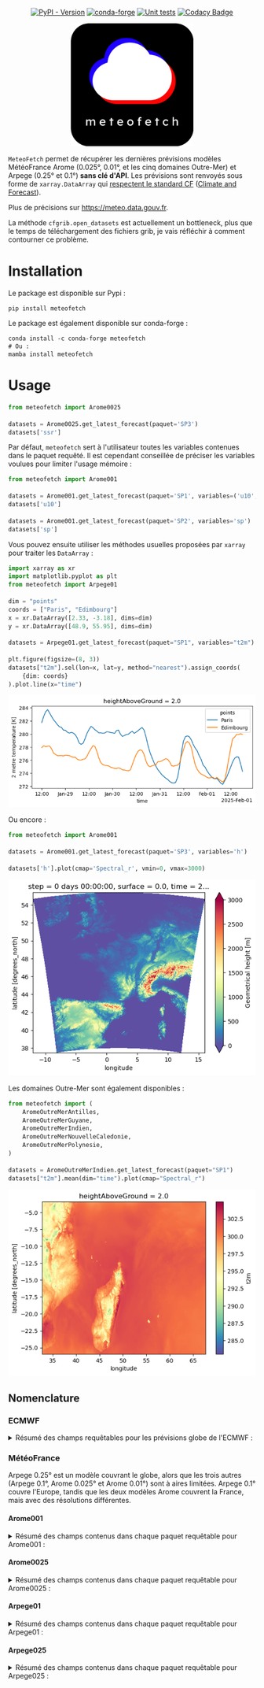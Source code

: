 <div align="center">
  
[![PyPI - Version](https://img.shields.io/pypi/v/meteofetch)](https://pypi.org/project/meteofetch/)
[![conda-forge](https://anaconda.org/conda-forge/meteofetch/badges/version.svg)](https://anaconda.org/conda-forge/meteofetch)
[![Unit tests](https://github.com/CyrilJl/meteofetch/actions/workflows/pytest.yml/badge.svg)](https://github.com/CyrilJl/meteofetch/actions/workflows/pytest.yml)
[![Codacy Badge](https://app.codacy.com/project/badge/Grade/e9c19a5585b94cb884b738fba87073a1)](https://app.codacy.com/gh/CyrilJl/MeteoFetch/dashboard?utm_source=gh&utm_medium=referral&utm_content=&utm_campaign=Badge_grade)

  <a href="https://github.com/CyrilJl/meteofetch">
    <img src="https://raw.githubusercontent.com/CyrilJl/MeteoFetch/main/_static/logo.svg" alt="Logo" width="250"/>
  </a>

</div>

``MeteoFetch`` permet de récupérer les dernières prévisions modèles MétéoFrance Arome (0.025°, 0.01°, et les cinq domaines Outre-Mer) et Arpege (0.25° et 0.1°) **sans clé d'API**.
Les prévisions sont renvoyés sous forme de ``xarray.DataArray`` qui [respectent le standard CF](https://cfchecker.ncas.ac.uk/) ([Climate and Forecast](https://cfconventions.org/)).

Plus de précisions sur <https://meteo.data.gouv.fr>.

La méthode ``cfgrib.open_datasets`` est actuellement un bottleneck, plus que le temps de téléchargement des fichiers grib, je vais réfléchir à comment contourner ce problème.

# Installation

Le package est disponible sur Pypi :

```console
pip install meteofetch
```

Le package est également disponible sur conda-forge :

```console
conda install -c conda-forge meteofetch
# Ou :
mamba install meteofetch
```

# Usage

```python
from meteofetch import Arome0025

datasets = Arome0025.get_latest_forecast(paquet='SP3')
datasets['ssr']
```

Par défaut, ``meteofetch`` sert à l'utilisateur toutes les variables contenues dans le paquet requêté.
Il est cependant conseillée de préciser les variables voulues pour limiter l'usage mémoire :

```python
from meteofetch import Arome001

datasets = Arome001.get_latest_forecast(paquet='SP1', variables=('u10', 'v10'))
datasets['u10']

datasets = Arome001.get_latest_forecast(paquet='SP2', variables='sp')
datasets['sp']
```

Vous pouvez ensuite utiliser les méthodes usuelles proposées par ``xarray`` pour traiter les ``DataArray`` :

```python
import xarray as xr
import matplotlib.pyplot as plt
from meteofetch import Arpege01

dim = "points"
coords = ["Paris", "Edimbourg"]
x = xr.DataArray([2.33, -3.18], dims=dim)
y = xr.DataArray([48.9, 55.95], dims=dim)

datasets = Arpege01.get_latest_forecast(paquet="SP1", variables="t2m")

plt.figure(figsize=(8, 3))
datasets["t2m"].sel(lon=x, lat=y, method="nearest").assign_coords(
    {dim: coords}
).plot.line(x="time")
```

![output_code_1](https://raw.githubusercontent.com/CyrilJl/MeteoFetch/main/_static/time_series.png)

Ou encore :

```python
from meteofetch import Arome001

datasets = Arome001.get_latest_forecast(paquet='SP3', variables='h')

datasets['h'].plot(cmap='Spectral_r', vmin=0, vmax=3000)
```

![output_code_2](https://raw.githubusercontent.com/CyrilJl/MeteoFetch/main/_static/plot_map.png)

Les domaines Outre-Mer sont également disponibles :

```python
from meteofetch import (
    AromeOutreMerAntilles,
    AromeOutreMerGuyane,
    AromeOutreMerIndien,
    AromeOutreMerNouvelleCaledonie,
    AromeOutreMerPolynesie,
)

datasets = AromeOutreMerIndien.get_latest_forecast(paquet="SP1")
datasets["t2m"].mean(dim="time").plot(cmap="Spectral_r")
```

![output_code_3](https://raw.githubusercontent.com/CyrilJl/MeteoFetch/main/_static/plot_map_indien.png)

## Nomenclature

### ECMWF

<details>  
<summary>Résumé des champs requêtables pour les prévisions globe de l'ECMWF :</summary>

| Champ   | Description                                               | Unités             | Dimensions                                 | Shape dun run complet |
|---------|-----------------------------------------------------------|--------------------|--------------------------------------------|-----------------------|
| tcw     | Total column water                                        | kg m**-2           | (time, latitude, longitude)                | (85, 721, 1440)       |
| tcwv    | Total column vertically-integrated water vapour           | kg m**-2           | (time, latitude, longitude)                | (85, 721, 1440)       |
| fg10    | Maximum 10 metre wind gust since previous post-processing | m s**-1            | (time, latitude, longitude)                | (67, 721, 1440)       |
| u10     | 10 metre U wind component                                 | m s**-1            | (time, latitude, longitude)                | (85, 721, 1440)       |
| v10     | 10 metre V wind component                                 | m s**-1            | (time, latitude, longitude)                | (85, 721, 1440)       |
| t2m     | 2 metre temperature                                       | K                  | (time, latitude, longitude)                | (85, 721, 1440)       |
| d2m     | 2 metre dewpoint temperature                              | K                  | (time, latitude, longitude)                | (85, 721, 1440)       |
| mx2t3   | Maximum temperature at 2 metres in the last 3 hours       | K                  | (time, latitude, longitude)                | (49, 721, 1440)       |
| mn2t3   | Minimum temperature at 2 metres in the last 3 hours       | K                  | (time, latitude, longitude)                | (49, 721, 1440)       |
| u100    | 100 metre U wind component                                | m s**-1            | (time, latitude, longitude)                | (85, 721, 1440)       |
| v100    | 100 metre V wind component                                | m s**-1            | (time, latitude, longitude)                | (85, 721, 1440)       |
| t       | Temperature                                               | K                  | (time, isobaricInhPa, latitude, longitude) | (85, 13, 721, 1440)   |
| u       | U component of wind                                       | m s**-1            | (time, isobaricInhPa, latitude, longitude) | (85, 13, 721, 1440)   |
| v       | V component of wind                                       | m s**-1            | (time, isobaricInhPa, latitude, longitude) | (85, 13, 721, 1440)   |
| q       | Specific humidity                                         | kg kg**-1          | (time, isobaricInhPa, latitude, longitude) | (85, 13, 721, 1440)   |
| w       | Vertical velocity                                         | Pa s**-1           | (time, isobaricInhPa, latitude, longitude) | (85, 13, 721, 1440)   |
| vo      | Vorticity (relative)                                      | s**-1              | (time, isobaricInhPa, latitude, longitude) | (85, 13, 721, 1440)   |
| d       | Divergence                                                | s**-1              | (time, isobaricInhPa, latitude, longitude) | (85, 13, 721, 1440)   |
| gh      | Geopotential height                                       | gpm                | (time, isobaricInhPa, latitude, longitude) | (85, 13, 721, 1440)   |
| r       | Relative humidity                                         | %                  | (time, isobaricInhPa, latitude, longitude) | (85, 13, 721, 1440)   |
| msl     | Mean sea level pressure                                   | Pa                 | (time, latitude, longitude)                | (85, 721, 1440)       |
| mucape  | Most-unstable CAPE                                        | J kg**-1           | (time, latitude, longitude)                | (85, 721, 1440)       |
| ttr     | Top net long-wave (thermal) radiation                     | J m**-2            | (time, latitude, longitude)                | (85, 721, 1440)       |
| vsw     | Volumetric soil moisture                                  | m**3 m**-3         | (time, soilLayer, latitude, longitude)     | (85, 4, 721, 1440)    |
| sot     | Soil temperature                                          | K                  | (time, soilLayer, latitude, longitude)     | (85, 4, 721, 1440)    |
| asn     | Snow albedo                                               | (0 - 1)            | (time, latitude, longitude)                | (85, 721, 1440)       |
| z       | Geopotential                                              | m**2 s**-2         | (time, latitude, longitude)                | (1, 721, 1440)        |
| sp      | Surface pressure                                          | Pa                 | (time, latitude, longitude)                | (85, 721, 1440)       |
| sdor    | Standard deviation of sub-gridscale orography             | m                  | (time, latitude, longitude)                | (1, 721, 1440)        |
| slor    | Slope of sub-gridscale orography                          | Numeric            | (time, latitude, longitude)                | (1, 721, 1440)        |
| ssrd    | Surface short-wave (solar) radiation downwards            | J m**-2            | (time, latitude, longitude)                | (85, 721, 1440)       |
| lsm     | Land-sea mask                                             | (0 - 1)            | (time, latitude, longitude)                | (85, 721, 1440)       |
| strd    | Surface long-wave (thermal) radiation downwards           | J m**-2            | (time, latitude, longitude)                | (85, 721, 1440)       |
| ssr     | Surface net short-wave (solar) radiation                  | J m**-2            | (time, latitude, longitude)                | (85, 721, 1440)       |
| str     | Surface net long-wave (thermal) radiation                 | J m**-2            | (time, latitude, longitude)                | (85, 721, 1440)       |
| ewss    | Time-integrated eastward turbulent surface stress         | N m**-2 s          | (time, latitude, longitude)                | (85, 721, 1440)       |
| nsss    | Time-integrated northward turbulent surface stress        | N m**-2 s          | (time, latitude, longitude)                | (85, 721, 1440)       |
| ro      | Runoff                                                    | m                  | (time, latitude, longitude)                | (85, 721, 1440)       |
| tp      | Total precipitation                                       | m                  | (time, latitude, longitude)                | (85, 721, 1440)       |
| skt     | Skin temperature                                          | K                  | (time, latitude, longitude)                | (85, 721, 1440)       |
| ptype   | Precipitation type                                        | (Code table 4.201) | (time, latitude, longitude)                | (85, 721, 1440)       |
| tprate  | Total precipitation rate                                  | kg m**-2 s**-1     | (time, latitude, longitude)                | (85, 721, 1440)       |
| sithick | Sea ice thickness                                         | m                  | (time, latitude, longitude)                | (85, 721, 1440)       |
| zos     | Sea surface height                                        | m                  | (time, latitude, longitude)                | (85, 721, 1440)       |
| svn     | Northward surface sea water velocity                      | m s**-1            | (time, latitude, longitude)                | (85, 721, 1440)       |
| sve     | Eastward surface sea water velocity                       | m s**-1            | (time, latitude, longitude)                | (85, 721, 1440)       |
| fg310   | Maximum 10 metre wind gust in the last 3 hours            | m s**-1            | (time, latitude, longitude)                | (18, 721, 1440)       |
| mx2t6   | Maximum temperature at 2 metres in the last 6 hours       | K                  | (time, latitude, longitude)                | (36, 721, 1440)       |
| mn2t6   | Minimum temperature at 2 metres in the last 6 hours       | K                  | (time, latitude, longitude)                | (36, 721, 1440)       |


</details>

### MétéoFrance

Arpege 0.25° est un modèle couvrant le globe, alors que les trois autres (Arpege 0.1°, Arome 0.025° et Arome 0.01°) sont à aires limitées. Arpege 0.1° couvre l'Europe, tandis que les deux modèles Arome couvrent la France, mais avec des résolutions différentes.

#### Arome001

<details>
<summary>Résumé des champs contenus dans chaque paquet requêtable pour Arome001 :</summary>

| Paquet | Champ    | Description                                                 | Dimensions                                     | Shape dun run complet |
|--------|----------|-------------------------------------------------------------|------------------------------------------------|-----------------------|
| SP1    | u10      | 10 metre U wind component                                   | (time, latitude, longitude)                    | (52, 1791, 2801)      |
|        | v10      | 10 metre V wind component                                   | (time, latitude, longitude)                    | (52, 1791, 2801)      |
|        | t2m      | 2 metre temperature                                         | (time, latitude, longitude)                    | (52, 1791, 2801)      |
|        | r2       | 2 metre relative humidity                                   | (time, latitude, longitude)                    | (52, 1791, 2801)      |
|        | efg10    | 10 metre eastward wind gust since previous post-processing  | (time, latitude, longitude)                    | (51, 1791, 2801)      |
|        | nfg10    | 10 metre northward wind gust since previous post-processing | (time, latitude, longitude)                    | (51, 1791, 2801)      |
| SP2    | sp       | Surface pressure                                            | (time, latitude, longitude)                    | (52, 1791, 2801)      |
|        | CAPE_INS | Convective Available Potential Energy instantaneous         | (time, latitude, longitude)                    | (52, 1791, 2801)      |
|        | lcc      | Low cloud cover                                             | (time, latitude, longitude)                    | (51, 1791, 2801)      |
|        | mcc      | Medium cloud cover                                          | (time, latitude, longitude)                    | (51, 1791, 2801)      |
|        | hcc      | High cloud cover                                            | (time, latitude, longitude)                    | (51, 1791, 2801)      |
|        | tgrp     | Graupel (snow pellets) precipitation                        | (time, latitude, longitude)                    | (51, 1791, 2801)      |
|        | tirf     | Time integral of rain flux                                  | (time, latitude, longitude)                    | (51, 1791, 2801)      |
|        | tsnowp   | Total snow precipitation                                    | (time, latitude, longitude)                    | (51, 1791, 2801)      |
| SP3    | h        | Geometrical height                                          | (latitude, longitude)                          | (1791, 2801)          |
| HP1    | ws       | Wind speed                                                  | (time, heightAboveGround, latitude, longitude) | (52, 2, 1791, 2801)   |
|        | u        | U component of wind                                         | (time, heightAboveGround, latitude, longitude) | (52, 2, 1791, 2801)   |
|        | v        | V component of wind                                         | (time, heightAboveGround, latitude, longitude) | (52, 2, 1791, 2801)   |
|        | r        | Relative humidity                                           | (time, heightAboveGround, latitude, longitude) | (52, 4, 1791, 2801)   |
|        | u10      | 10 metre U wind component                                   | (time, latitude, longitude)                    | (52, 1791, 2801)      |
|        | v10      | 10 metre V wind component                                   | (time, latitude, longitude)                    | (52, 1791, 2801)      |
|        | si10     | 10 metre wind speed                                         | (time, latitude, longitude)                    | (52, 1791, 2801)      |
|        | wdir10   | 10 metre wind direction                                     | (time, latitude, longitude)                    | (52, 1791, 2801)      |
|        | wdir     | Wind direction                                              | (time, heightAboveGround, latitude, longitude) | (52, 3, 1791, 2801)   |
|        | u100     | 100 metre U wind component                                  | (time, latitude, longitude)                    | (52, 1791, 2801)      |
|        | v100     | 100 metre V wind component                                  | (time, latitude, longitude)                    | (52, 1791, 2801)      |
|        | si100    | 100 metre wind speed                                        | (time, latitude, longitude)                    | (52, 1791, 2801)      |

</details>

#### Arome0025

<details>
<summary>Résumé des champs contenus dans chaque paquet requêtable pour Arome0025 :</summary>

| Paquet | Champ    | Description                                                    | Dimensions                                      | Shape dun run complet |
|--------|----------|----------------------------------------------------------------|-------------------------------------------------|-----------------------|
| SP1    | fg10     | Maximum 10 metre wind gust since previous post-processing      | (time, latitude, longitude)                     | (51, 717, 1121)       |
|        | efg10    | 10 metre eastward wind gust since previous post-processing     | (time, latitude, longitude)                     | (51, 717, 1121)       |
|        | nfg10    | 10 metre northward wind gust since previous post-processing    | (time, latitude, longitude)                     | (51, 717, 1121)       |
|        | u10      | 10 metre U wind component                                      | (time, latitude, longitude)                     | (52, 717, 1121)       |
|        | v10      | 10 metre V wind component                                      | (time, latitude, longitude)                     | (52, 717, 1121)       |
|        | si10     | 10 metre wind speed                                            | (time, latitude, longitude)                     | (52, 717, 1121)       |
|        | wdir10   | 10 metre wind direction                                        | (time, latitude, longitude)                     | (52, 717, 1121)       |
|        | t2m      | 2 metre temperature                                            | (time, latitude, longitude)                     | (52, 717, 1121)       |
|        | r2       | 2 metre relative humidity                                      | (time, latitude, longitude)                     | (52, 717, 1121)       |
|        | prmsl    | Pressure reduced to MSL                                        | (time, latitude, longitude)                     | (52, 717, 1121)       |
|        | ssrd     | Surface short-wave (solar) radiation downwards                 | (time, latitude, longitude)                     | (51, 717, 1121)       |
|        | tp       | Total Precipitation                                            | (time, latitude, longitude)                     | (51, 717, 1121)       |
|        | tgrp     | Graupel (snow pellets) precipitation                           | (time, latitude, longitude)                     | (51, 717, 1121)       |
|        | tsnowp   | Total snow precipitation                                       | (time, latitude, longitude)                     | (51, 717, 1121)       |
| SP2    | d2m      | 2 metre dewpoint temperature                                   | (time, latitude, longitude)                     | (52, 717, 1121)       |
|        | sh2      | 2 metre specific humidity                                      | (time, latitude, longitude)                     | (52, 717, 1121)       |
|        | mx2t     | Maximum temperature at 2 metres since previous post-processing | (time, latitude, longitude)                     | (51, 717, 1121)       |
|        | mn2t     | Minimum temperature at 2 metres since previous post-processing | (time, latitude, longitude)                     | (51, 717, 1121)       |
|        | t        | Temperature                                                    | (time, latitude, longitude)                     | (52, 717, 1121)       |
|        | sp       | Surface pressure                                               | (time, latitude, longitude)                     | (52, 717, 1121)       |
|        | blh      | Boundary layer height                                          | (time, latitude, longitude)                     | (52, 717, 1121)       |
|        | h        | Geometrical height                                             | (latitude, longitude)                           | (717, 1121)           |
|        | lcc      | Low cloud cover                                                | (time, latitude, longitude)                     | (51, 717, 1121)       |
|        | mcc      | Medium cloud cover                                             | (time, latitude, longitude)                     | (51, 717, 1121)       |
|        | hcc      | High cloud cover                                               | (time, latitude, longitude)                     | (51, 717, 1121)       |
|        | tirf     | Time integral of rain flux                                     | (time, latitude, longitude)                     | (51, 717, 1121)       |
|        | CAPE_INS | Convective Available Potential Energy instantaneous            | (time, latitude, longitude)                     | (52, 717, 1121)       |
| SP3    | sshf     | Time-integrated surface sensible heat net flux                 | (time, latitude, longitude)                     | (51, 717, 1121)       |
|        | slhf     | Time-integrated surface latent heat net flux                   | (time, latitude, longitude)                     | (51, 717, 1121)       |
|        | strd     | Surface long-wave (thermal) radiation downwards                | (time, latitude, longitude)                     | (51, 717, 1121)       |
|        | ssr      | Surface net short-wave (solar) radiation                       | (time, latitude, longitude)                     | (51, 717, 1121)       |
|        | str      | Surface net long-wave (thermal) radiation                      | (time, latitude, longitude)                     | (51, 717, 1121)       |
|        | ssrc     | Surface net short-wave (solar) radiation, clear sky            | (time, latitude, longitude)                     | (51, 717, 1121)       |
|        | strc     | Surface net long-wave (thermal) radiation, clear sky           | (time, latitude, longitude)                     | (51, 717, 1121)       |
|        | iews     | Instantaneous eastward turbulent surface stress                | (time, latitude, longitude)                     | (51, 717, 1121)       |
|        | inss     | Instantaneous northward turbulent surface stress               | (time, latitude, longitude)                     | (51, 717, 1121)       |
| IP1    | z        | Geopotential                                                   | (time, isobaricInhPa, latitude, longitude)      | (52, 24, 717, 1121)   |
|        | t        | Temperature                                                    | (time, isobaricInhPa, latitude, longitude)      | (52, 24, 717, 1121)   |
|        | u        | U component of wind                                            | (time, isobaricInhPa, latitude, longitude)      | (52, 24, 717, 1121)   |
|        | v        | V component of wind                                            | (time, isobaricInhPa, latitude, longitude)      | (52, 24, 717, 1121)   |
|        | r        | Relative humidity                                              | (time, isobaricInhPa, latitude, longitude)      | (52, 24, 717, 1121)   |
| IP2    | crwc     | Specific rain water content                                    | (time, isobaricInhPa, latitude, longitude)      | (52, 24, 717, 1121)   |
|        | cswc     | Specific snow water content                                    | (time, isobaricInhPa, latitude, longitude)      | (52, 24, 717, 1121)   |
|        | clwc     | Specific cloud liquid water content                            | (time, isobaricInhPa, latitude, longitude)      | (52, 24, 717, 1121)   |
|        | ciwc     | Specific cloud ice water content                               | (time, isobaricInhPa, latitude, longitude)      | (52, 24, 717, 1121)   |
|        | cc       | Fraction of cloud cover                                        | (time, isobaricInhPa, latitude, longitude)      | (52, 24, 717, 1121)   |
| IP3    | ws       | Wind speed                                                     | (time, isobaricInhPa, latitude, longitude)      | (52, 24, 717, 1121)   |
|        | pv       | Potential vorticity                                            | (time, isobaricInhPa, latitude, longitude)      | (52, 24, 717, 1121)   |
|        | q        | Specific humidity                                              | (time, isobaricInhPa, latitude, longitude)      | (52, 24, 717, 1121)   |
|        | w        | Vertical velocity                                              | (time, isobaricInhPa, latitude, longitude)      | (52, 24, 717, 1121)   |
|        | dpt      | Dew point temperature                                          | (time, isobaricInhPa, latitude, longitude)      | (52, 24, 717, 1121)   |
|        | wdir     | Wind direction                                                 | (time, isobaricInhPa, latitude, longitude)      | (52, 24, 717, 1121)   |
|        | wz       | Geometric vertical velocity                                    | (time, isobaricInhPa, latitude, longitude)      | (52, 24, 717, 1121)   |
| IP4    | tke      | Turbulent kinetic energy                                       | (time, isobaricInhPa, latitude, longitude)      | (51, 24, 717, 1121)   |
| IP5    | vo       | Vorticity (relative)                                           | (time, isobaricInhPa, latitude, longitude)      | (52, 5, 717, 1121)    |
|        | absv     | Absolute vorticity                                             | (time, isobaricInhPa, latitude, longitude)      | (52, 5, 717, 1121)    |
|        | papt     | Pseudo-adiabatic potential temperature                         | (time, isobaricInhPa, latitude, longitude)      | (52, 20, 717, 1121)   |
|        | z        | Geopotential                                                   | (time, potentialVorticity, latitude, longitude) | (52, 2, 717, 1121)    |
|        | u        | U component of wind                                            | (time, potentialVorticity, latitude, longitude) | (52, 2, 717, 1121)    |
|        | v        | V component of wind                                            | (time, potentialVorticity, latitude, longitude) | (52, 2, 717, 1121)    |
| HP1    | ws       | Wind speed                                                     | (time, heightAboveGround, latitude, longitude)  | (52, 22, 717, 1121)   |
|        | u        | U component of wind                                            | (time, heightAboveGround, latitude, longitude)  | (52, 22, 717, 1121)   |
|        | v        | V component of wind                                            | (time, heightAboveGround, latitude, longitude)  | (52, 22, 717, 1121)   |
|        | pres     | Pressure                                                       | (time, heightAboveGround, latitude, longitude)  | (52, 25, 717, 1121)   |
|        | t        | Temperature                                                    | (time, heightAboveGround, latitude, longitude)  | (52, 25, 717, 1121)   |
|        | r        | Relative humidity                                              | (time, heightAboveGround, latitude, longitude)  | (52, 25, 717, 1121)   |
|        | u10      | 10 metre U wind component                                      | (time, latitude, longitude)                     | (52, 717, 1121)       |
|        | v10      | 10 metre V wind component                                      | (time, latitude, longitude)                     | (52, 717, 1121)       |
|        | si10     | 10 metre wind speed                                            | (time, latitude, longitude)                     | (52, 717, 1121)       |
|        | wdir10   | 10 metre wind direction                                        | (time, latitude, longitude)                     | (52, 717, 1121)       |
|        | wdir     | Wind direction                                                 | (time, heightAboveGround, latitude, longitude)  | (52, 24, 717, 1121)   |
|        | u200     | 200 metre U wind component                                     | (time, latitude, longitude)                     | (52, 717, 1121)       |
|        | v200     | 200 metre V wind component                                     | (time, latitude, longitude)                     | (52, 717, 1121)       |
|        | si200    | 200 metre wind speed                                           | (time, latitude, longitude)                     | (52, 717, 1121)       |
|        | u100     | 100 metre U wind component                                     | (time, latitude, longitude)                     | (52, 717, 1121)       |
|        | v100     | 100 metre V wind component                                     | (time, latitude, longitude)                     | (52, 717, 1121)       |
|        | si100    | 100 metre wind speed                                           | (time, latitude, longitude)                     | (52, 717, 1121)       |
| HP2    | crwc     | Specific rain water content                                    | (time, heightAboveGround, latitude, longitude)  | (52, 25, 717, 1121)   |
|        | cswc     | Specific snow water content                                    | (time, heightAboveGround, latitude, longitude)  | (52, 25, 717, 1121)   |
|        | z        | Geopotential                                                   | (time, heightAboveGround, latitude, longitude)  | (52, 25, 717, 1121)   |
|        | q        | Specific humidity                                              | (time, heightAboveGround, latitude, longitude)  | (52, 25, 717, 1121)   |
|        | clwc     | Specific cloud liquid water content                            | (time, heightAboveGround, latitude, longitude)  | (52, 25, 717, 1121)   |
|        | ciwc     | Specific cloud ice water content                               | (time, heightAboveGround, latitude, longitude)  | (52, 25, 717, 1121)   |
|        | cc       | Fraction of cloud cover                                        | (time, heightAboveGround, latitude, longitude)  | (52, 25, 717, 1121)   |
|        | dpt      | Dew point temperature                                          | (time, heightAboveGround, latitude, longitude)  | (52, 25, 717, 1121)   |
|        | tke      | Turbulent kinetic energy                                       | (time, heightAboveGround, latitude, longitude)  | (51, 25, 717, 1121)   |

</details>

#### Arpege01

<details>
<summary>Résumé des champs contenus dans chaque paquet requêtable pour Arpege01 :</summary>

| Paquet | Champ    | Description                                                    | Dimensions                                      | Shape dun run complet |
|--------|----------|----------------------------------------------------------------|-------------------------------------------------|-----------------------|
| SP1    | fg10     | Maximum 10 metre wind gust since previous post-processing      | (time, latitude, longitude)                     | (102, 521, 741)       |
|        | efg10    | 10 metre eastward wind gust since previous post-processing     | (time, latitude, longitude)                     | (102, 521, 741)       |
|        | nfg10    | 10 metre northward wind gust since previous post-processing    | (time, latitude, longitude)                     | (102, 521, 741)       |
|        | u10      | 10 metre U wind component                                      | (time, latitude, longitude)                     | (103, 521, 741)       |
|        | v10      | 10 metre V wind component                                      | (time, latitude, longitude)                     | (103, 521, 741)       |
|        | si10     | 10 metre wind speed                                            | (time, latitude, longitude)                     | (103, 521, 741)       |
|        | wdir10   | 10 metre wind direction                                        | (time, latitude, longitude)                     | (103, 521, 741)       |
|        | t2m      | 2 metre temperature                                            | (time, latitude, longitude)                     | (103, 521, 741)       |
|        | r2       | 2 metre relative humidity                                      | (time, latitude, longitude)                     | (103, 521, 741)       |
|        | prmsl    | Pressure reduced to MSL                                        | (time, latitude, longitude)                     | (103, 521, 741)       |
|        | ssrd     | Surface short-wave (solar) radiation downwards                 | (time, latitude, longitude)                     | (102, 521, 741)       |
|        | tp       | Total Precipitation                                            | (time, latitude, longitude)                     | (102, 521, 741)       |
|        | tsnowp   | Total snow precipitation                                       | (time, latitude, longitude)                     | (102, 521, 741)       |
| SP2    | d2m      | 2 metre dewpoint temperature                                   | (time, latitude, longitude)                     | (103, 521, 741)       |
|        | sh2      | 2 metre specific humidity                                      | (time, latitude, longitude)                     | (67, 521, 741)        |
|        | mx2t     | Maximum temperature at 2 metres since previous post-processing | (time, latitude, longitude)                     | (34, 521, 741)        |
|        | mn2t     | Minimum temperature at 2 metres since previous post-processing | (time, latitude, longitude)                     | (34, 521, 741)        |
|        | t        | Temperature                                                    | (time, latitude, longitude)                     | (67, 521, 741)        |
|        | sp       | Surface pressure                                               | (time, latitude, longitude)                     | (67, 521, 741)        |
|        | blh      | Boundary layer height                                          | (time, latitude, longitude)                     | (67, 521, 741)        |
|        | lcc      | Low cloud cover                                                | (time, latitude, longitude)                     | (103, 521, 741)       |
|        | mcc      | Medium cloud cover                                             | (time, latitude, longitude)                     | (103, 521, 741)       |
|        | hcc      | High cloud cover                                               | (time, latitude, longitude)                     | (103, 521, 741)       |
|        | sshf     | Time-integrated surface sensible heat net flux                 | (time, latitude, longitude)                     | (66, 521, 741)        |
|        | slhf     | Time-integrated surface latent heat net flux                   | (time, latitude, longitude)                     | (66, 521, 741)        |
|        | strd     | Surface long-wave (thermal) radiation downwards                | (time, latitude, longitude)                     | (102, 521, 741)       |
|        | ssr      | Surface net short-wave (solar) radiation                       | (time, latitude, longitude)                     | (66, 521, 741)        |
|        | str      | Surface net long-wave (thermal) radiation                      | (time, latitude, longitude)                     | (66, 521, 741)        |
|        | ssrc     | Surface net short-wave (solar) radiation, clear sky            | (time, latitude, longitude)                     | (66, 521, 741)        |
|        | strc     | Surface net long-wave (thermal) radiation, clear sky           | (time, latitude, longitude)                     | (66, 521, 741)        |
|        | iews     | Instantaneous eastward turbulent surface stress                | (time, latitude, longitude)                     | (66, 521, 741)        |
|        | inss     | Instantaneous northward turbulent surface stress               | (time, latitude, longitude)                     | (66, 521, 741)        |
|        | h        | Geometrical height                                             | (latitude, longitude)                           | (521, 741)            |
|        | CAPE_INS | Convective Available Potential Energy instantaneous            | (time, latitude, longitude)                     | (67, 521, 741)        |
| IP1    | z        | Geopotential                                                   | (time, isobaricInhPa, latitude, longitude)      | (67, 24, 521, 741)    |
|        | t        | Temperature                                                    | (time, isobaricInhPa, latitude, longitude)      | (67, 24, 521, 741)    |
|        | u        | U component of wind                                            | (time, isobaricInhPa, latitude, longitude)      | (67, 24, 521, 741)    |
|        | v        | V component of wind                                            | (time, isobaricInhPa, latitude, longitude)      | (67, 24, 521, 741)    |
|        | r        | Relative humidity                                              | (time, isobaricInhPa, latitude, longitude)      | (67, 24, 521, 741)    |
| IP2    | ws       | Wind speed                                                     | (time, isobaricInhPa, latitude, longitude)      | (67, 24, 521, 741)    |
|        | q        | Specific humidity                                              | (time, isobaricInhPa, latitude, longitude)      | (67, 24, 521, 741)    |
|        | w        | Vertical velocity                                              | (time, isobaricInhPa, latitude, longitude)      | (67, 24, 521, 741)    |
|        | dpt      | Dew point temperature                                          | (time, isobaricInhPa, latitude, longitude)      | (67, 24, 521, 741)    |
|        | wdir     | Wind direction                                                 | (time, isobaricInhPa, latitude, longitude)      | (67, 24, 521, 741)    |
| IP3    | clwc     | Specific cloud liquid water content                            | (time, isobaricInhPa, latitude, longitude)      | (67, 24, 521, 741)    |
|        | ciwc     | Specific cloud ice water content                               | (time, isobaricInhPa, latitude, longitude)      | (67, 24, 521, 741)    |
|        | cc       | Fraction of cloud cover                                        | (time, isobaricInhPa, latitude, longitude)      | (67, 24, 521, 741)    |
|        | tke      | Turbulent kinetic energy                                       | (time, isobaricInhPa, latitude, longitude)      | (67, 24, 521, 741)    |
| IP4    | pv       | Potential vorticity                                            | (time, isobaricInhPa, latitude, longitude)      | (67, 24, 521, 741)    |
|        | vo       | Vorticity (relative)                                           | (time, isobaricInhPa, latitude, longitude)      | (67, 4, 521, 741)     |
|        | absv     | Absolute vorticity                                             | (time, isobaricInhPa, latitude, longitude)      | (67, 4, 521, 741)     |
|        | papt     | Pseudo-adiabatic potential temperature                         | (time, isobaricInhPa, latitude, longitude)      | (67, 20, 521, 741)    |
|        | z        | Geopotential                                                   | (time, potentialVorticity, latitude, longitude) | (67, 2, 521, 741)     |
|        | u        | U component of wind                                            | (time, potentialVorticity, latitude, longitude) | (67, 2, 521, 741)     |
|        | v        | V component of wind                                            | (time, potentialVorticity, latitude, longitude) | (67, 2, 521, 741)     |
| HP1    | ws       | Wind speed                                                     | (time, heightAboveGround, latitude, longitude)  | (103, 22, 521, 741)   |
|        | u        | U component of wind                                            | (time, heightAboveGround, latitude, longitude)  | (103, 22, 521, 741)   |
|        | v        | V component of wind                                            | (time, heightAboveGround, latitude, longitude)  | (103, 22, 521, 741)   |
|        | pres     | Pressure                                                       | (time, heightAboveGround, latitude, longitude)  | (67, 24, 521, 741)    |
|        | t        | Temperature                                                    | (time, heightAboveGround, latitude, longitude)  | (67, 24, 521, 741)    |
|        | r        | Relative humidity                                              | (time, heightAboveGround, latitude, longitude)  | (67, 24, 521, 741)    |
|        | wdir     | Wind direction                                                 | (time, heightAboveGround, latitude, longitude)  | (103, 24, 521, 741)   |
|        | u200     | 200 metre U wind component                                     | (time, latitude, longitude)                     | (67, 521, 741)        |
|        | v200     | 200 metre V wind component                                     | (time, latitude, longitude)                     | (67, 521, 741)        |
|        | si200    | 200 metre wind speed                                           | (time, latitude, longitude)                     | (67, 521, 741)        |
|        | u100     | 100 metre U wind component                                     | (time, latitude, longitude)                     | (103, 521, 741)       |
|        | v100     | 100 metre V wind component                                     | (time, latitude, longitude)                     | (103, 521, 741)       |
|        | si100    | 100 metre wind speed                                           | (time, latitude, longitude)                     | (103, 521, 741)       |
| HP2    | z        | Geopotential                                                   | (time, heightAboveGround, latitude, longitude)  | (67, 24, 521, 741)    |
|        | q        | Specific humidity                                              | (time, heightAboveGround, latitude, longitude)  | (67, 24, 521, 741)    |
|        | clwc     | Specific cloud liquid water content                            | (time, heightAboveGround, latitude, longitude)  | (67, 24, 521, 741)    |
|        | ciwc     | Specific cloud ice water content                               | (time, heightAboveGround, latitude, longitude)  | (49, 24, 521, 741)    |
|        | cc       | Fraction of cloud cover                                        | (time, heightAboveGround, latitude, longitude)  | (67, 24, 521, 741)    |
|        | dpt      | Dew point temperature                                          | (time, heightAboveGround, latitude, longitude)  | (67, 24, 521, 741)    |
|        | tke      | Turbulent kinetic energy                                       | (time, heightAboveGround, latitude, longitude)  | (67, 24, 521, 741)    |

</details>

#### Arpege025

<details>
<summary>Résumé des champs contenus dans chaque paquet requêtable pour Arpege025 :</summary>

| Paquet | Champ    | Description                                                    | Dimensions                                      | Shape dun run complet |
|--------|----------|----------------------------------------------------------------|-------------------------------------------------|-----------------------|
| SP1    | fg10     | Maximum 10 metre wind gust since previous post-processing      | (time, latitude, longitude)                     | (33, 721, 1440)       |
|        | efg10    | 10 metre eastward wind gust since previous post-processing     | (time, latitude, longitude)                     | (33, 721, 1440)       |
|        | nfg10    | 10 metre northward wind gust since previous post-processing    | (time, latitude, longitude)                     | (33, 721, 1440)       |
|        | u10      | 10 metre U wind component                                      | (time, latitude, longitude)                     | (34, 721, 1440)       |
|        | v10      | 10 metre V wind component                                      | (time, latitude, longitude)                     | (34, 721, 1440)       |
|        | si10     | 10 metre wind speed                                            | (time, latitude, longitude)                     | (34, 721, 1440)       |
|        | wdir10   | 10 metre wind direction                                        | (time, latitude, longitude)                     | (34, 721, 1440)       |
|        | t2m      | 2 metre temperature                                            | (time, latitude, longitude)                     | (34, 721, 1440)       |
|        | r2       | 2 metre relative humidity                                      | (time, latitude, longitude)                     | (34, 721, 1440)       |
|        | prmsl    | Pressure reduced to MSL                                        | (time, latitude, longitude)                     | (34, 721, 1440)       |
|        | ssrd     | Surface short-wave (solar) radiation downwards                 | (time, latitude, longitude)                     | (33, 721, 1440)       |
|        | tp       | Total Precipitation                                            | (time, latitude, longitude)                     | (33, 721, 1440)       |
|        | tsnowp   | Total snow precipitation                                       | (time, latitude, longitude)                     | (33, 721, 1440)       |
| SP2    | d2m      | 2 metre dewpoint temperature                                   | (time, latitude, longitude)                     | (34, 721, 1440)       |
|        | sh2      | 2 metre specific humidity                                      | (time, latitude, longitude)                     | (34, 721, 1440)       |
|        | mx2t     | Maximum temperature at 2 metres since previous post-processing | (time, latitude, longitude)                     | (33, 721, 1440)       |
|        | mn2t     | Minimum temperature at 2 metres since previous post-processing | (time, latitude, longitude)                     | (33, 721, 1440)       |
|        | t        | Temperature                                                    | (time, latitude, longitude)                     | (34, 721, 1440)       |
|        | sp       | Surface pressure                                               | (time, latitude, longitude)                     | (34, 721, 1440)       |
|        | blh      | Boundary layer height                                          | (time, latitude, longitude)                     | (34, 721, 1440)       |
|        | lcc      | Low cloud cover                                                | (time, latitude, longitude)                     | (34, 721, 1440)       |
|        | mcc      | Medium cloud cover                                             | (time, latitude, longitude)                     | (34, 721, 1440)       |
|        | hcc      | High cloud cover                                               | (time, latitude, longitude)                     | (34, 721, 1440)       |
|        | sshf     | Time-integrated surface sensible heat net flux                 | (time, latitude, longitude)                     | (33, 721, 1440)       |
|        | slhf     | Time-integrated surface latent heat net flux                   | (time, latitude, longitude)                     | (33, 721, 1440)       |
|        | strd     | Surface long-wave (thermal) radiation downwards                | (time, latitude, longitude)                     | (33, 721, 1440)       |
|        | ssr      | Surface net short-wave (solar) radiation                       | (time, latitude, longitude)                     | (33, 721, 1440)       |
|        | str      | Surface net long-wave (thermal) radiation                      | (time, latitude, longitude)                     | (33, 721, 1440)       |
|        | iews     | Instantaneous eastward turbulent surface stress                | (time, latitude, longitude)                     | (33, 721, 1440)       |
|        | inss     | Instantaneous northward turbulent surface stress               | (time, latitude, longitude)                     | (33, 721, 1440)       |
|        | h        | Geometrical height                                             | (latitude, longitude)                           | (721, 1440)           |
|        | CAPE_INS | Convective Available Potential Energy instantaneous            | (time, latitude, longitude)                     | (34, 721, 1440)       |
| IP1    | z        | Geopotential                                                   | (time, isobaricInhPa, latitude, longitude)      | (34, 34, 721, 1440)   |
|        | t        | Temperature                                                    | (time, isobaricInhPa, latitude, longitude)      | (34, 34, 721, 1440)   |
|        | u        | U component of wind                                            | (time, isobaricInhPa, latitude, longitude)      | (34, 34, 721, 1440)   |
|        | v        | V component of wind                                            | (time, isobaricInhPa, latitude, longitude)      | (34, 34, 721, 1440)   |
|        | r        | Relative humidity                                              | (time, isobaricInhPa, latitude, longitude)      | (34, 34, 721, 1440)   |
| IP2    | ws       | Wind speed                                                     | (time, isobaricInhPa, latitude, longitude)      | (34, 34, 721, 1440)   |
|        | q        | Specific humidity                                              | (time, isobaricInhPa, latitude, longitude)      | (34, 34, 721, 1440)   |
|        | w        | Vertical velocity                                              | (time, isobaricInhPa, latitude, longitude)      | (34, 34, 721, 1440)   |
|        | dpt      | Dew point temperature                                          | (time, isobaricInhPa, latitude, longitude)      | (34, 34, 721, 1440)   |
|        | wdir     | Wind direction                                                 | (time, isobaricInhPa, latitude, longitude)      | (34, 34, 721, 1440)   |
| IP3    | clwc     | Specific cloud liquid water content                            | (time, isobaricInhPa, latitude, longitude)      | (34, 24, 721, 1440)   |
|        | ciwc     | Specific cloud ice water content                               | (time, isobaricInhPa, latitude, longitude)      | (34, 24, 721, 1440)   |
|        | cc       | Fraction of cloud cover                                        | (time, isobaricInhPa, latitude, longitude)      | (34, 24, 721, 1440)   |
|        | tke      | Turbulent kinetic energy                                       | (time, isobaricInhPa, latitude, longitude)      | (34, 24, 721, 1440)   |
| IP4    | pv       | Potential vorticity                                            | (time, isobaricInhPa, latitude, longitude)      | (34, 26, 721, 1440)   |
|        | vo       | Vorticity (relative)                                           | (time, isobaricInhPa, latitude, longitude)      | (34, 26, 721, 1440)   |
|        | absv     | Absolute vorticity                                             | (time, isobaricInhPa, latitude, longitude)      | (34, 26, 721, 1440)   |
|        | papt     | Pseudo-adiabatic potential temperature                         | (time, isobaricInhPa, latitude, longitude)      | (34, 20, 721, 1440)   |
|        | z        | Geopotential                                                   | (time, potentialVorticity, latitude, longitude) | (34, 3, 721, 1440)    |
|        | u        | U component of wind                                            | (time, potentialVorticity, latitude, longitude) | (34, 3, 721, 1440)    |
|        | v        | V component of wind                                            | (time, potentialVorticity, latitude, longitude) | (34, 3, 721, 1440)    |
| HP1    | ws       | Wind speed                                                     | (time, heightAboveGround, latitude, longitude)  | (34, 22, 721, 1440)   |
|        | u        | U component of wind                                            | (time, heightAboveGround, latitude, longitude)  | (34, 22, 721, 1440)   |
|        | v        | V component of wind                                            | (time, heightAboveGround, latitude, longitude)  | (34, 22, 721, 1440)   |
|        | pres     | Pressure                                                       | (time, heightAboveGround, latitude, longitude)  | (34, 24, 721, 1440)   |
|        | t        | Temperature                                                    | (time, heightAboveGround, latitude, longitude)  | (34, 24, 721, 1440)   |
|        | r        | Relative humidity                                              | (time, heightAboveGround, latitude, longitude)  | (34, 24, 721, 1440)   |
|        | wdir     | Wind direction                                                 | (time, heightAboveGround, latitude, longitude)  | (34, 24, 721, 1440)   |
|        | u200     | 200 metre U wind component                                     | (time, latitude, longitude)                     | (34, 721, 1440)       |
|        | v200     | 200 metre V wind component                                     | (time, latitude, longitude)                     | (34, 721, 1440)       |
|        | si200    | 200 metre wind speed                                           | (time, latitude, longitude)                     | (34, 721, 1440)       |
|        | u100     | 100 metre U wind component                                     | (time, latitude, longitude)                     | (34, 721, 1440)       |
|        | v100     | 100 metre V wind component                                     | (time, latitude, longitude)                     | (34, 721, 1440)       |
|        | si100    | 100 metre wind speed                                           | (time, latitude, longitude)                     | (34, 721, 1440)       |
| HP2    | z        | Geopotential                                                   | (time, heightAboveGround, latitude, longitude)  | (34, 24, 721, 1440)   |
|        | q        | Specific humidity                                              | (time, heightAboveGround, latitude, longitude)  | (34, 24, 721, 1440)   |
|        | clwc     | Specific cloud liquid water content                            | (time, heightAboveGround, latitude, longitude)  | (34, 24, 721, 1440)   |
|        | ciwc     | Specific cloud ice water content                               | (time, heightAboveGround, latitude, longitude)  | (34, 24, 721, 1440)   |
|        | cc       | Fraction of cloud cover                                        | (time, heightAboveGround, latitude, longitude)  | (34, 24, 721, 1440)   |
|        | dpt      | Dew point temperature                                          | (time, heightAboveGround, latitude, longitude)  | (34, 24, 721, 1440)   |
|        | tke      | Turbulent kinetic energy                                       | (time, heightAboveGround, latitude, longitude)  | (34, 24, 721, 1440)   |

</details>
